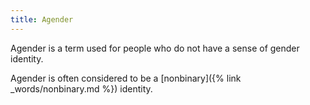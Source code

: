 ```yaml
---
title: Agender
---
```


Agender is a term used for people who do not have a sense of gender identity.

Agender is often considered to be a [nonbinary]({% link _words/nonbinary.md %}) identity.

